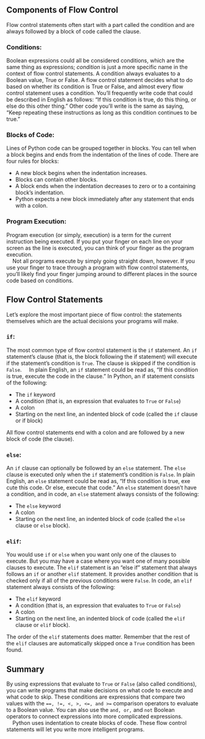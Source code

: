 ## Components of Flow Control
Flow control statements often start with a part called the condition and are always followed by a block of code called the clause. 

### Conditions:
Boolean expressions could all be considered conditions, which are the same thing as expressions; *condition* is just a more specific name in the context of flow control statements. A condition always evaluates to a Boolean value, True or False. A flow control statement decides what to do based on whether its condition is True or False, and almost every flow control statement uses a condition. You’ll frequently write code that could be described in English as follows: “If this condition is true, do this thing, or else do this other thing.” Other code you’ll write is the same as saying, “Keep repeating these instructions as long as this condition continues to be true.”

### Blocks of Code:
Lines of Python code can be grouped together in blocks. You can tell when a block begins and ends from the indentation of the lines of code. There are four rules for blocks:
- A new block begins when the indentation increases.
- Blocks can contain other blocks.
- A block ends when the indentation decreases to zero or to a containing block’s indentation.
- Python expects a new block immediately after any statement that ends 
with a colon.

### Program Execution:
Program execution (or simply, execution) is a term for the current instruction being executed. If you put your finger on each line on your screen as the line is executed, you can think of your finger as the program execution.  
&nbsp;&nbsp;&nbsp;&nbsp;Not all programs execute by simply going straight down, however. If you use your finger to trace through a program with flow control statements, you’ll likely find your finger jumping around to different places in the source code based on conditions.

## Flow Control Statements
Let’s explore the most important piece of flow control: the statements themselves which are the actual decisions your programs will make.

### `if`:
The most common type of flow control statement is the `if` statement. An `if` statement’s clause (that is, the block following the if statement) will execute if the statement’s condition is `True`. The clause is skipped if the condition is `False`.
&nbsp;&nbsp;&nbsp;&nbsp;In plain English, an `if` statement could be read as, “If this condition is true, execute the code in the clause.” In Python, an if statement consists of the following:
- The `if` keyword
- A condition (that is, an expression that evaluates to `True` or `False`)
- A colon
- Starting on the next line, an indented block of code (called the `if` clause or if block)

All flow control statements end with a colon and are followed by a new block of code (the clause).

### `else`:
An `if` clause can optionally be followed by an `else` statement. The `else` clause is executed only when the `if` statement’s condition is `False`. In plain English, an `else` statement could be read as, “If this condition is true, exe
cute this code. Or else, execute that code.” An `else` statement doesn’t have a condition, and in code, an `else` statement always consists of the following:
- The `else` keyword
- A colon
- Starting on the next line, an indented block of code (called the `else` clause or `else` block).

### `elif`:
You would use `if` or `else` when you want only one of the clauses to execute. But you may have a case where you want one of many possible clauses to execute. The `elif` statement is an “else if” statement that always follows an `if` or another `elif` statement. It provides another condition that is checked only if all of the previous conditions were `False`. In code, an `elif` statement always consists of the following:
- The `elif` keyword
- A condition (that is, an expression that evaluates to `True` or `False`)
- A colon
- Starting on the next line, an indented block of code (called the `elif` clause or `elif` block).

The order of the `elif` statements does matter. Remember that the rest of the `elif` clauses are automatically skipped once a `True` condition has been found.

## Summary
By using expressions that evaluate to `True` or `False` (also called conditions), you can write programs that make decisions on what code to execute and what code to skip. These conditions are expressions that compare two values with the `==, !=, <, >, <=, and >=` comparison operators to evaluate to a Boolean value. You can also use the `and, or,` and `not` Boolean operators to connect expressions into more complicated expressions.  
&nbsp;&nbsp;&nbsp;&nbsp;Python uses indentation to create blocks of code. These flow control statements will let you write more intelligent programs.

